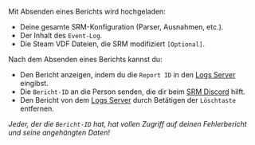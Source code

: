 Mit Absenden eines Berichts wird hochgeladen:

* Deine gesamte SRM-Konfiguration (Parser, Ausnahmen, etc.).
* Der Inhalt des `Event-Log`.
* Die Steam VDF Dateien, die SRM modifiziert `[Optional]`.

Nach dem Absenden eines Berichts kannst du:

* Den Bericht anzeigen, indem du die `Report ID` in den [Logs Server](https://logs.jozen.blue) eingibst.
* Die `Bericht-ID` an die Person senden, die dir beim [SRM Discord](https://discord.gg/bnSVJrz) hilft.
* Den Bericht von dem [Logs Server](https://logs.jozen.blue) durch Betätigen der `Löschtaste` entfernen.

*Jeder, der die `Bericht-ID` hat, hat vollen Zugriff auf deinen Fehlerbericht und seine angehängten Daten!*
